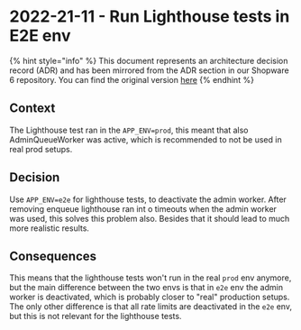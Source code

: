 # 2022-21-11 - Run Lighthouse tests in E2E env

{% hint style="info" %}
This document represents an architecture decision record (ADR) and has been mirrored from the ADR section in our Shopware 6 repository.
You can find the original version [here](https://github.com/shopware/platform/blob/trunk/adr/admin/2022-25-11-run-lighthouse-test-ine2e-env.md)
{% endhint %}

## Context

The Lighthouse test ran in the `APP_ENV=prod`, this meant that also AdminQueueWorker was active, which is recommended to not be used in real prod setups.

## Decision

Use `APP_ENV=e2e` for lighthouse tests, to deactivate the admin worker. After removing enqueue lighthouse ran int o timeouts when the admin worker was used, this solves this problem also. Besides that it should lead to much more realistic results.

## Consequences

This means that the lighthouse tests won't run in the real `prod` env anymore, but the main difference between the two envs is that in `e2e` env the admin worker is deactivated, which is probably closer to "real" production setups.
The only other difference is that all rate limits are deactivated in the `e2e` env, but this is not relevant for the lighthouse tests.
